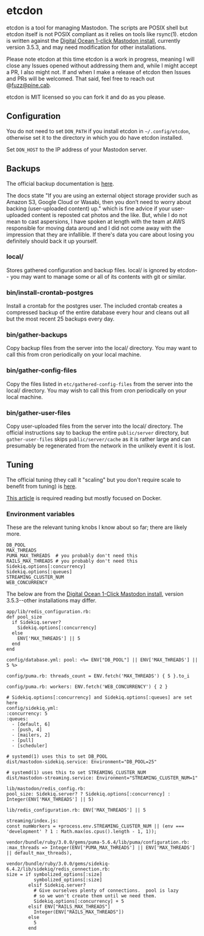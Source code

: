 # etcdon

etcdon is a tool for managing Mastodon. The scripts are POSIX shell but etcdon
itself is not POSIX compliant as it relies on tools like rsync(1). etcdon is
written against the [Digital Ocean 1-click Mastodon
install](https://marketplace.digitalocean.com/apps/mastodon), currently version
3.5.3, and may need modification for other installations.

Please note etcdon at this time etcdon is a work in progress, meaning I will
close any Issues opened without addressing them and, while I might accept a PR,
I also might not. If and when I make a release of etcdon then Issues and PRs
will be welcomed. That said, feel free to reach out @fuzz@pine.cab.

etcdon is MIT licensed so you can fork it and do as you please.

## Configuration

You do not need to set `DON_PATH` if you install etcdon in `~/.config/etcdon`,
otherwise set it to the directory in which you do have etcdon installed.

Set `DON_HOST` to the IP address of your Mastodon server.

## Backups

The official backup documentation is
[here](https://docs.joinmastodon.org/admin/backups/).

The docs state "If you are using an external object storage provider such as
Amazon S3, Google Cloud or Wasabi, then you don’t need to worry about backing
(user-uploaded content) up." which is fine advice if your user-uploaded content
is reposted cat photos and the like. But, while I do not mean to cast
aspersions, I have spoken at length with the team at AWS responsible for moving
data around and I did not come away with the impression that they are
infallible. If there's data you care about losing you definitely should back
it up yourself.

### local/

Stores gathered configuration and backup files. local/ is ignored by etcdon--
you may want to manage some or all of its contents with git or similar.

### bin/install-crontab-postgres

Install a crontab for the postgres user. The included crontab creates a
compressed backup of the entire database every hour and cleans out all but the
most recent 25 backups every day.

### bin/gather-backups

Copy backup files from the server into the local/ directory. You may want to
call this from cron periodically on your local machine.

### bin/gather-config-files

Copy the files listed in `etc/gathered-config-files` from the server into the
local/ directory. You may wish to call this from cron periodically on your
local machine.

### bin/gather-user-files

Copy user-uploaded files from the server into the local/ directory. The
official instructions say to backup the entire `public/server` directory, but
`gather-user-files` skips `public/server/cache` as it is rather large and can
presumably be regenerated from the network in the unlikely event it is lost.

## Tuning

The official tuning (they call it "scaling" but you don't require scale to
benefit from tuning) is
[here](https://docs.joinmastodon.org/admin/scaling/).

[This
article](https://nora.codes/post/scaling-mastodon-in-the-face-of-an-exodus/) is
required reading but mostly focused on Docker.

### Environment variables

These are the relevant tuning knobs I know about so far; there are likely
more.

```
DB_POOL
MAX_THREADS
PUMA_MAX_THREADS  # you probably don't need this
RAILS_MAX_THREADS # you probably don't need this
Sidekiq.options[:concurrency]
Sidekiq.options[:queues]
STREAMING_CLUSTER_NUM
WEB_CONCURRENCY
```

The below are from the [Digital Ocean 1-Click Mastodon
install](https://marketplace.digitalocean.com/apps/mastodon), version
3.5.3--other installations may differ.

```
app/lib/redis_configuration.rb:
def pool_size
  if Sidekiq.server?
    Sidekiq.options[:concurrency]
  else
    ENV['MAX_THREADS'] || 5
  end
end

config/database.yml: pool: <%= ENV["DB_POOL"] || ENV['MAX_THREADS'] || 5 %>

config/puma.rb: threads_count = ENV.fetch('MAX_THREADS') { 5 }.to_i

config/puma.rb: workers: ENV.fetch('WEB_CONCURRENCY') { 2 }

# Sidekiq.options[:concurrency] and Sidekiq.options[:queues] are set here
config/sidekiq.yml:
:concurrency: 5
:queues:
  - [default, 6]
  - [push, 4]
  - [mailers, 2]
  - [pull]
  - [scheduler]

# systemd(1) uses this to set DB_POOL
dist/mastodon-sidekiq.service: Environment="DB_POOL=25"

# systemd(1) uses this to set STREAMING_CLUSTER_NUM
dist/mastodon-streaming.service: Environment="STREAMING_CLUSTER_NUM=1"

lib/mastodon/redis_config.rb:
pool_size: Sidekiq.server? ? Sidekiq.options[:concurrency] : Integer(ENV['MAX_THREADS'] || 5)

lib/redis_configuration.rb: ENV['MAX_THREADS'] || 5

streaming/index.js:
const numWorkers = +process.env.STREAMING_CLUSTER_NUM || (env === 'development' ? 1 : Math.max(os.cpus().length - 1, 1));

vendor/bundle/ruby/3.0.0/gems/puma-5.6.4/lib/puma/configuration.rb:
:max_threads => Integer(ENV['PUMA_MAX_THREADS'] || ENV['MAX_THREADS'] || default_max_threads),

vendor/bundle/ruby/3.0.0/gems/sidekiq-6.4.2/lib/sidekiq/redis_connection.rb:
size = if symbolized_options[:size]
          symbolized_options[:size]
        elsif Sidekiq.server?
          # Give ourselves plenty of connections.  pool is lazy
          # so we won't create them until we need them.
          Sidekiq.options[:concurrency] + 5
        elsif ENV["RAILS_MAX_THREADS"]
          Integer(ENV["RAILS_MAX_THREADS"])
        else
          5
        end
```
